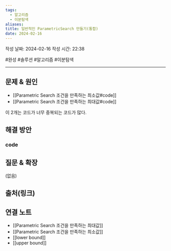 ```yaml
---
tags:
  - 알고리즘
  - 이분탐색
aliases: 
title: 일반적인 ParametricSearch 만들기(통합)
date: 2024-02-16
---
```

작성 날짜: 2024-02-16
작성 시간: 22:38

#완성 #솔루션 #알고리즘 #이분탐색 

----

## 문제 & 원인
- [[Parametric Search 조건을 만족하는 최소값#code]] 
- [[Parametric Search 조건을 만족하는 최대값#code]]

이 2개는 코드가 너무 중복되는 코드가 많다. 
## 해결 방안

### code


## 질문 & 확장

(없음)

## 출처(링크)


## 연결 노트
- [[Parametric Search 조건을 만족하는 최대값]]
- [[Parametric Search 조건을 만족하는 최소값]]
- [[lower bound]]
- [[upper bound]]